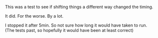 This was a test to see if shifting things
a different way changed the timing. 

It did. For the worse. By a lot. 

I stopped it after 5min. So not sure how long
it would have taken to run. (The tests past, 
so hopefully it would have been at least correct)
